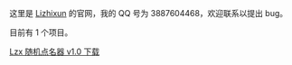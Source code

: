 这里是 [Lizhixun](https://luogu.com.cn/user/1030381) 的官网，我的 QQ 号为 3887604468，欢迎联系以提出 bug。

目前有 1 个项目。

[Lzx 随机点名器 v1.0 下载](https://www.now61.com/s/7dgBuR)

